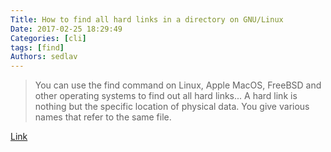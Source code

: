 ```yaml
---
Title: How to find all hard links in a directory on GNU/Linux
Date: 2017-02-25 18:29:49
Categories: [cli]
tags: [find]
Authors: sedlav
---
```


> You can use the find command on Linux, Apple MacOS, FreeBSD and other operating systems to find out all hard links... A hard link is nothing but the specific location of physical data. You give various names that refer to the same file.

[Link](https://www.cyberciti.biz/faq/how-to-find-all-hard-links-in-a-directory-on-linux/)

